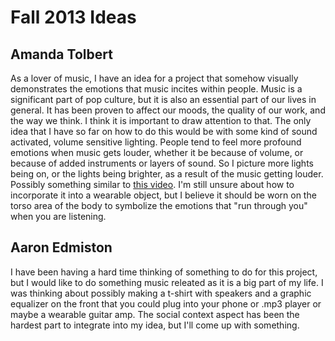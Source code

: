 Fall 2013 Ideas
===============

Amanda Tolbert
--------------

As a lover of music, I have an idea for a project that somehow visually demonstrates the emotions that music incites within people. Music is a significant part of pop culture, but it is also an essential part of our lives in general. It has been proven to affect our moods, the quality of our work, and the way we think. I think it is important to draw attention to that. The only idea that I have so far on how to do this would be with some kind of sound activated, volume sensitive lighting. People tend to feel more profound emotions when music gets louder, whether it be because of volume, or because of added instruments or layers of sound. So I picture more lights being on, or the lights being brighter, as a result of the music getting louder. Possibly something similar to [this video](http://www.youtube.com/watch?v=Zxpu41EQ78s). I'm still unsure about how to incorporate it into a wearable object, but I believe it should be worn on the torso area of the body to symbolize the emotions that "run through you" when you are listening.

Aaron Edmiston
--------------

I have been having a hard time thinking of something to do for this project, but I would like to do something music releated as it is a big part of my life. I was thinking about possibly making a t-shirt with speakers and a graphic equalizer on the front that you could plug into your phone or .mp3 player or maybe a wearable guitar amp. The social context aspect has been the hardest part to integrate into my idea, but I'll come up with something.